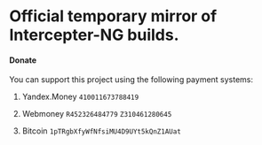 Official temporary mirror of Intercepter-NG builds.
======

#### Donate

You can support this project using the following payment systems:

1. Yandex.Money `410011673788419`

2. Webmoney `R452326484779` `Z310461280645`

4. Bitcoin `1pTRgbXfyWfNfsiMU4D9UYt5kQnZ1AUat`
